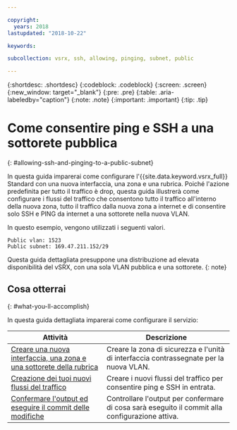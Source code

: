 ```yaml
---

copyright:
  years: 2018
lastupdated: "2018-10-22"

keywords:

subcollection: vsrx, ssh, allowing, pinging, subnet, public

---
```


{:shortdesc: .shortdesc}
{:codeblock: .codeblock}
{:screen: .screen}
{:new_window: target="_blank"}
{:pre: .pre}
{:table: .aria-labeledby="caption"}
{:note: .note}
{:important: .important}
{:tip: .tip}

# Come consentire ping e SSH a una sottorete pubblica
{: #allowing-ssh-and-pinging-to-a-public-subnet}

In questa guida imparerai come configurare l'{{site.data.keyword.vsrx_full}} Standard con una nuova interfaccia, una zona e una rubrica. Poiché l'azione predefinita per tutto il traffico è drop, questa guida illustrerà come configurare i flussi del traffico che consentono tutto il traffico all'interno della nuova zona, tutto il traffico dalla nuova zona a internet e di consentire solo SSH e PING da internet a una sottorete nella nuova VLAN.

In questo esempio, vengono utilizzati i seguenti valori.

```
Public vlan: 1523
Public subnet: 169.47.211.152/29
```

Questa guida dettagliata presuppone una distribuzione ad elevata disponibilità del vSRX, con una sola VLAN pubblica e una sottorete.
{: note}

## Cosa otterrai
{: #what-you-ll-accomplish}

In questa guida dettagliata imparerai come configurare il servizio:

Attività  | Descrizione
------------- | -------------
[Creare una nuova interfaccia, una zona e una sottorete della rubrica](/docs/infrastructure/vsrx?topic=vsrx-creating-the-new-interface-zone-and-address-book-subnet) | Creare la zona di sicurezza e l'unità di interfaccia contrassegnate per la nuova VLAN.
[Creazione dei tuoi nuovi flussi del traffico](/docs/infrastructure/vsrx?topic=vsrx-creating-your-new-traffic-flows) | Creare i nuovi flussi del traffico per consentire ping e SSH in entrata.
[Confermare l'output ed eseguire il commit delle modifiche](/docs/infrastructure/vsrx?topic=vsrx-confirming-the-output-and-commiting-the-changes) | Controllare l'output per confermare di cosa sarà eseguito il commit alla configurazione attiva.
